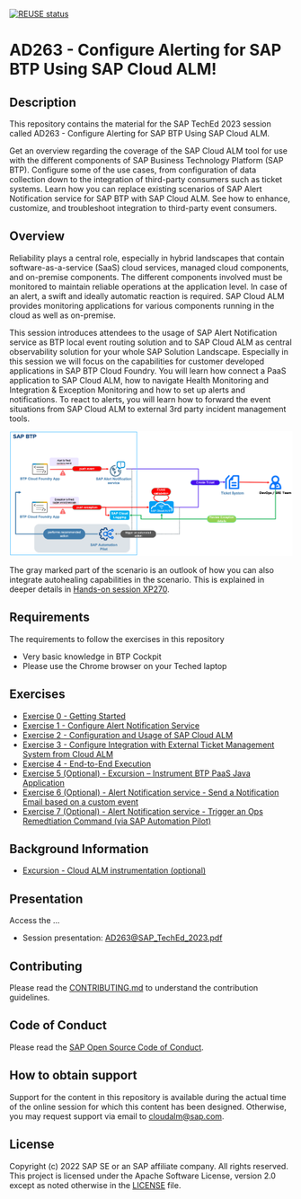 [![REUSE status](https://api.reuse.software/badge/github.com/SAP-samples/teched2023-AD263)](https://api.reuse.software/info/github.com/SAP-samples/teched2023-AD263)
# AD263 - Configure Alerting for SAP BTP Using SAP Cloud ALM!


## Description

This repository contains the material for the SAP TechEd 2023 session called AD263 - Configure Alerting for SAP BTP Using SAP Cloud ALM.

Get an overview regarding the coverage of the SAP Cloud ALM tool for use with the different components of SAP Business Technology Platform (SAP BTP). Configure some of the use cases, from configuration of data collection down to the integration of third-party consumers such as ticket systems. Learn how you can replace existing scenarios of SAP Alert Notification service for SAP BTP with SAP Cloud ALM. See how to enhance, customize, and troubleshoot integration to third-party event consumers.

## Overview

Reliability plays a central role, especially in hybrid landscapes that contain software-as-a-service (SaaS) cloud services, managed cloud components, and on-premise components. The different components involved must be monitored to maintain reliable operations at the application level. In case of an alert, a swift and ideally automatic reaction is required. SAP Cloud ALM provides monitoring applications for various components running in the cloud as well as on-premise.

This session introduces attendees to the usage of SAP Alert Notification service as BTP local event routing solution and to SAP Cloud ALM as central observability solution for your whole SAP Solution Landscape. Especially in this session we will focus on the capabilities for customer developed applications in SAP BTP Cloud Foundry. You will learn how connect a PaaS application to SAP Cloud ALM, how to navigate Health Monitoring and Integration & Exception Monitoring and how to set up alerts and notifications. To react to alerts, you will learn how to forward the event situations from SAP Cloud ALM to external 3rd party incident management tools.

![Demo scenario](./exercises/img/demo-scenario.png)

The gray marked part of the scenario is an outlook of how you can also integrate autohealing capabilities in the scenario. This is explained in deeper details in [Hands-on session XP270](https://github.com/SAP-samples/teched2023-XP270/).

## Requirements

The requirements to follow the exercises in this repository
- Very basic knowledge in BTP Cockpit
- Please use the Chrome browser on your Teched laptop

## Exercises

- [Exercise 0 - Getting Started](exercises/ex0/)
- [Exercise 1 - Configure Alert Notification Service](exercises/ex1/)
- [Exercise 2 - Configuration and Usage of SAP Cloud ALM](exercises/ex2/)
- [Exercise 3 - Configure Integration with External Ticket Management System from Cloud ALM](exercises/ex3/)
- [Exercise 4 - End-to-End Execution](exercises/ex4/)
- [Exercise 5 (Optional) - Excursion – Instrument BTP PaaS Java Application ](exercises/ex5/)
- [Exercise 6 (Optional) - Alert Notification service - Send a Notification Email based on a custom event](exercises/ex6/)
- [Exercise 7 (Optional) -  Alert Notification service - Trigger an Ops Remedtiation Command (via SAP Automation Pilot)](exercises/ex7/)

## Background Information

- [Excursion - Cloud ALM instrumentation (optional)](exercises/ex5/)

## Presentation
Access the ...
* Session presentation: [AD263@SAP\_TechEd\_2023.pdf](./exercises/img/AD263@SAP_TechEd_2023.pdf)

## Contributing
Please read the [CONTRIBUTING.md](./CONTRIBUTING.md) to understand the contribution guidelines.

## Code of Conduct
Please read the [SAP Open Source Code of Conduct](https://github.com/SAP-samples/.github/blob/main/CODE_OF_CONDUCT.md).

## How to obtain support

Support for the content in this repository is available during the actual time of the online session for which this content has been designed. Otherwise, you may request support via email to [cloudalm@sap.com](mailto:cloudalm@sap.com).

## License
Copyright (c) 2022 SAP SE or an SAP affiliate company. All rights reserved. This project is licensed under the Apache Software License, version 2.0 except as noted otherwise in the [LICENSE](LICENSES/Apache-2.0.txt) file.
